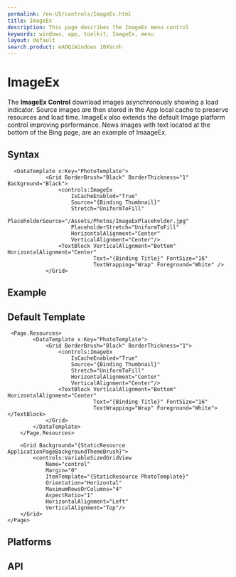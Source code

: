 ```yaml
---
permalink: /en-US/controls/ImageEx.html
title: ImageEx
description: This page describes the ImageEx menu control
keywords: windows, app, toolkit, ImageEx, menu
layout: default
search.product: eADQiWindows 10XVcnh
---
```


# ImageEx
The **ImageEx Control** download images asynchronously showing a load indicator. Source images are then stored in the App local cache to preserve resources and load time. 
ImageEx also extends the default Image platform control improving performance. News images with text located at the bottom of the Bing page, are an example of ImaageEx.

## Syntax
```xaml
  <DataTemplate x:Key="PhotoTemplate">
            <Grid BorderBrush="Black" BorderThickness="1" Background="Black">
                <controls:ImageEx
                    IsCacheEnabled="True"
                    Source="{Binding Thumbnail}"
                    Stretch="UniformToFill"
                    PlaceholderSource="/Assets/Photos/ImageExPlaceholder.jpg"
                    PlaceholderStretch="UniformToFill"
                    HorizontalAlignment="Center"
                    VerticalAlignment="Center"/>  
                <TextBlock VerticalAlignment="Bottom" HorizontalAlignment="Center"
                           Text="{Binding Title}" FontSize="16"
                           TextWrapping="Wrap" Foreground="White" />
            </Grid>
```

## Example

## Default Template
```xaml
 <Page.Resources>
        <DataTemplate x:Key="PhotoTemplate">
            <Grid BorderBrush="Black" BorderThickness="1">
                <controls:ImageEx
					IsCacheEnabled="True"
                    Source="{Binding Thumbnail}"
                    Stretch="UniformToFill"
                    HorizontalAlignment="Center"
                    VerticalAlignment="Center"/>  
                <TextBlock VerticalAlignment="Bottom" HorizontalAlignment="Center"
                           Text="{Binding Title}" FontSize="16"
                           TextWrapping="Wrap" Foreground="White"></TextBlock>
            </Grid>
        </DataTemplate>
    </Page.Resources>

    <Grid Background="{StaticResource ApplicationPageBackgroundThemeBrush}">
        <controls:VariableSizedGridView
            Name="control"
            Margin="0"
            ItemTemplate="{StaticResource PhotoTemplate}"
            Orientation="Horizontal"
            MaximumRowsOrColumns="4"
            AspectRatio="1"
            HorizontalAlignment="Left"
            VerticalAlignment="Top"/>
    </Grid>
</Page>
```

## Platforms

## API


